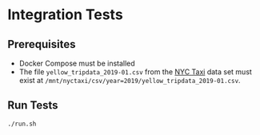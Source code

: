 # Integration Tests

## Prerequisites

- Docker Compose must be installed
- The file `yellow_tripdata_2019-01.csv` from the  [NYC Taxi](../docs/nyctaxi.md) data set must exist at `/mnt/nyctaxi/csv/year=2019/yellow_tripdata_2019-01.csv`. 

## Run Tests

```bash
./run.sh
```